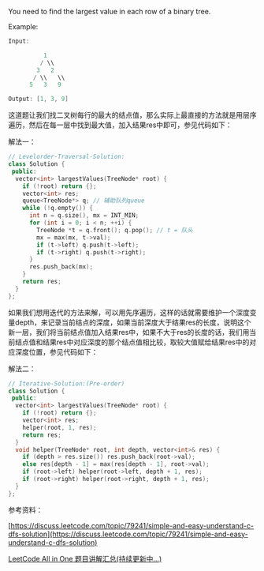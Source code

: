 You need to find the largest value in each row of a binary tree.

Example:

```cpp
Input: 

          1
         / \\
        3   2
       / \\   \\  
      5   3   9 

Output: [1, 3, 9]
```

这道题让我们找二叉树每行的最大的结点值，那么实际上最直接的方法就是用层序遍历，然后在每一层中找到最大值，加入结果res中即可，参见代码如下：

解法一：

```cpp
// Levelorder-Traversal-Solution:
class Solution {
 public:
  vector<int> largestValues(TreeNode* root) {
    if (!root) return {};
    vector<int> res;
    queue<TreeNode*> q; // 辅助队列queue
    while (!q.empty()) {
      int n = q.size(), mx = INT_MIN;
      for (int i = 0; i < n; ++i) {
        TreeNode *t = q.front(); q.pop(); // t = 队头
        mx = max(mx, t->val);
        if (t->left) q.push(t->left);
        if (t->right) q.push(t->right);
      }
      res.push_back(mx);
    }
    return res;
  }
};
```

如果我们想用迭代的方法来解，可以用先序遍历，这样的话就需要维护一个深度变量depth，来记录当前结点的深度，如果当前深度大于结果res的长度，说明这个新一层，我们将当前结点值加入结果res中，如果不大于res的长度的话，我们用当前结点值和结果res中对应深度的那个结点值相比较，取较大值赋给结果res中的对应深度位置，参见代码如下：

解法二：

```cpp
// Iterative-Solution:(Pre-order)
class Solution {
 public:
  vector<int> largestValues(TreeNode* root) {
    if (!root) return {};
    vector<int> res;
    helper(root, 1, res);
    return res;
  }
  void helper(TreeNode* root, int depth, vector<int>& res) {
    if (depth > res.size()) res.push_back(root->val);
    else res[depth - 1] = max(res[depth - 1], root->val);
    if (root->left) helper(root->left, depth + 1, res);
    if (root->right) helper(root->right, depth + 1, res);
  }
};
```

参考资料：

[https://discuss.leetcode.com/topic/79241/simple-and-easy-understand-c-dfs-solution](https://discuss.leetcode.com/topic/79241/simple-and-easy-understand-c-dfs-solution)

[LeetCode All in One 题目讲解汇总(持续更新中...)](http://www.cnblogs.com/grandyang/p/4606334.html)
